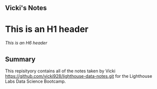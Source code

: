 ## Vicki's Notes
# This is an H1 header
###### This is an H6 header

## Summary
This repisityory contains all of the notes taken by Vicki https://github.com/vicki928/lighthouse-data-notes.git for the Lighthouse Labs Data Science Bootcamp.
